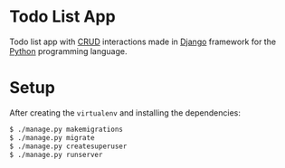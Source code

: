 # Todo List App

Todo list app with
[CRUD](https://en.wikipedia.org/wiki/Create,_read,_update_and_delete)
interactions made in [Django](https://www.djangoproject.com/) framework for the
[Python](https://www.python.org/) programming language.

# Setup

After creating the `virtualenv` and installing the dependencies:

```sh
$ ./manage.py makemigrations
$ ./manage.py migrate
$ ./manage.py createsuperuser
$ ./manage.py runserver
```
